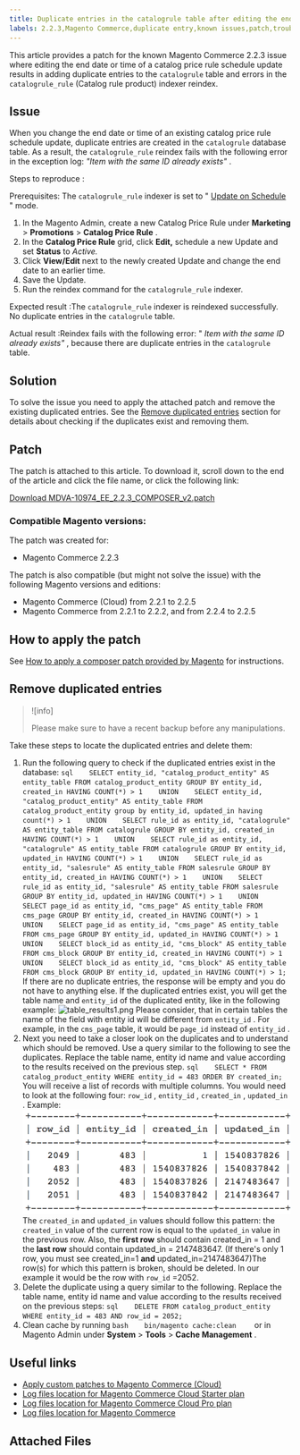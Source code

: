 ```yaml
---
title: Duplicate entries in the catalogrule table after editing the end date of a schedule update
labels: 2.2.3,Magento Commerce,duplicate entry,known issues,patch,troubleshooting
---
```


This article provides a patch for the known Magento Commerce 2.2.3 issue where editing the end date or time of a catalog price rule schedule update results in adding duplicate entries to the `catalogrule` table and errors in the `catalogrule_rule` (Catalog rule product) indexer reindex.

## Issue

When you change the end date or time of an existing catalog price rule schedule update, duplicate entries are created in the `catalogrule` database table. As a result, the `catalogrule_rule` reindex fails with the following error in the exception log: *"Item with the same ID already exists"* .

 <span class="wysiwyg-underline">Steps to reproduce</span> :

Prerequisites: The `catalogrule_rule` indexer is set to " [Update on Schedule](https://support.magento.com/hc/en-us/articles/360040227191-Indexers-Update-On-Schedule-optimizes-Magento-performance-) " mode.

1. In the Magento Admin, create a new Catalog Price Rule under **Marketing** > **Promotions** > **Catalog Price Rule** .
1. In the **Catalog Price Rule** grid, click **Edit,** schedule a new Update and set **Status** to *Active.* 
1. Click **View/Edit** next to the newly created Update and change the end date to an earlier time.
1. Save the Update.
1. Run the reindex command for the `catalogrule_rule` indexer.

 <span class="wysiwyg-underline">Expected result</span> :The `catalogrule_rule` indexer is reindexed successfully. No duplicate entries in the `catalogrule` table.

 <span class="wysiwyg-underline">Actual result</span> :Reindex fails with the following error: " *Item with the same ID already exists"* , because there are duplicate entries in the `catalogrule` table.

## Solution

To solve the issue you need to apply the attached patch and remove the existing duplicated entries. See the [Remove duplicated entries](#remove) section for details about checking if the duplicates exist and removing them.

## Patch

The patch is attached to this article. To download it, scroll down to the end of the article and click the file name, or click the following link:

 [Download MDVA-10974\_EE\_2.2.3\_COMPOSER\_v2.patch](https://support.magento.com/hc/en-us/article_attachments/360024568111/MDVA-10974_EE_2.2.3_COMPOSER_v2.patch) 

### Compatible Magento versions:

The patch was created for:

* Magento Commerce 2.2.3

The patch is also compatible (but might not solve the issue) with the following Magento versions and editions:

* Magento Commerce (Cloud) from 2.2.1 to 2.2.5
* Magento Commerce from 2.2.1 to 2.2.2, and from 2.2.4 to 2.2.5

## How to apply the patch

See [How to apply a composer patch provided by Magento](https://support.magento.com/hc/en-us/articles/360028367731) for instructions.

<h2 id="remove">Remove duplicated entries</h2>

>![info]
>
>Please make sure to have a recent backup before any manipulations.

Take these steps to locate the duplicated entries and delete them:

1. Run the following query to check if the duplicated entries exist in the database:    ```sql    SELECT entity_id, "catalog_product_entity" AS entity_table FROM catalog_product_entity GROUP BY entity_id, created_in HAVING COUNT(*) > 1    UNION    SELECT entity_id, "catalog_product_entity" AS entity_table FROM catalog_product_entity group by entity_id, updated_in having count(*) > 1    UNION    SELECT rule_id as entity_id, "catalogrule" AS entity_table FROM catalogrule GROUP BY entity_id, created_in HAVING COUNT(*) > 1    UNION    SELECT rule_id as entity_id, "catalogrule" AS entity_table FROM catalogrule GROUP BY entity_id, updated_in HAVING COUNT(*) > 1    UNION    SELECT rule_id as entity_id, "salesrule" AS entity_table FROM salesrule GROUP BY entity_id, created_in HAVING COUNT(*) > 1    UNION    SELECT rule_id as entity_id, "salesrule" AS entity_table FROM salesrule GROUP BY entity_id, updated_in HAVING COUNT(*) > 1    UNION    SELECT page_id as entity_id, "cms_page" AS entity_table FROM cms_page GROUP BY entity_id, created_in HAVING COUNT(*) > 1    UNION    SELECT page_id as entity_id, "cms_page" AS entity_table FROM cms_page GROUP BY entity_id, updated_in HAVING COUNT(*) > 1    UNION    SELECT block_id as entity_id, "cms_block" AS entity_table FROM cms_block GROUP BY entity_id, created_in HAVING COUNT(*) > 1    UNION    SELECT block_id as entity_id, "cms_block" AS entity_table FROM cms_block GROUP BY entity_id, updated_in HAVING COUNT(*) > 1;    ```    If there are no duplicate entries, the response will be empty and you do not have to anything else. If the duplicated entries exist, you will get the table name and `entity_id` of the duplicated entity, like in the following example:    ![table_results1.png](assets/table_results1.png)    Please consider, that in certain tables the name of the field with entity id will be different from `entity_id` . For example, in the `cms_page` table, it would be `page_id` instead of `entity_id` .
1. Next you need to take a closer look on the duplicates and to understand which should be removed. Use a query similar to the following to see the duplicates. Replace the table name, entity id name and value according to the results received on the previous step.    ```sql    SELECT * FROM catalog_product_entity WHERE entity_id = 483 ORDER BY created_in;    ```    You will receive a list of records with multiple columns. You would need to look at the following four: `row_id` , `entity_id` , `created_in` , `updated_in` . Example:    ![table_results2.png](assets/table_results2.png)    The `created_in` and `updated_in` values should follow this pattern: the `created_in` value of the current row is equal to the `updated_in` value in the previous row. Also, the **first row** should contain created\_in = 1 and the **last row** should contain updated\_in = 2147483647. (If there's only 1 row, you must see created\_in=1 **and** updated\_in=2147483647)The row(s) for which this pattern is broken, should be deleted. In our example it would be the row with `row_id` =2052.
1. Delete the duplicate using a query similar to the following. Replace the table name, entity id name and value according to the results received on the previous steps:    ```sql    DELETE FROM catalog_product_entity WHERE entity_id = 483 AND row_id = 2052;    ```    
1. Clean cache by running    ```bash    bin/magento cache:clean    ```    or in Magento Admin under **System** > **Tools** > **Cache Management** .

## Useful links

* [Apply custom patches to Magento Commerce (Cloud)](https://devdocs.magento.com/guides/v2.3/cloud/project/project-patch.html)
* [Log files location for Magento Commerce Cloud Starter plan](https://support.magento.com/hc/en-us/articles/360020127552)
* [Log files location for Magento Commerce Cloud Pro plan](https://support.magento.com/hc/en-us/articles/360000318834)
* [Log files location for Magento Commerce](https://devdocs.magento.com/guides/v2.3/cloud/trouble/environments-logs.html)

## Attached Files
